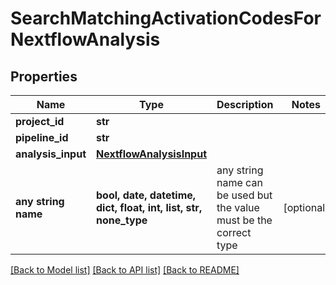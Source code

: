 # SearchMatchingActivationCodesForNextflowAnalysis


## Properties
Name | Type | Description | Notes
------------ | ------------- | ------------- | -------------
**project_id** | **str** |  | 
**pipeline_id** | **str** |  | 
**analysis_input** | [**NextflowAnalysisInput**](NextflowAnalysisInput.md) |  | 
**any string name** | **bool, date, datetime, dict, float, int, list, str, none_type** | any string name can be used but the value must be the correct type | [optional]

[[Back to Model list]](../README.md#documentation-for-models) [[Back to API list]](../README.md#documentation-for-api-endpoints) [[Back to README]](../README.md)


